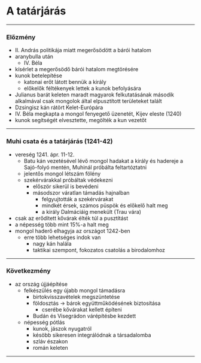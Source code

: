 # A tatárjárás
---
### Előzmény
- II. András politikája miatt megerősödött a bárói hatalom
- aranybulla után
	- IV. Béla 
- kísérlet a megerősödő bárói hatalom megtörésére
- kunok betelepítése
	- katonai erőt látott bennük a király
	- előkelők féltékenyek lettek a kunok befolyására
- Julianus barát keleten maradt magyarok felkutatásának második alkalmával csak mongolok által elpusztított területeket talált
- Dzsingisz kán rátört Kelet-Európára
- IV. Béla megkapta a mongol fenyegető üzenetét, Kijev eleste (1240)
- kunok segítségét elvesztette, megölték a kun vezetőt
---
### Muhi csata és a tatárjárás (1241-42)
- vereség 1241. ápr. 11-12.
	- Batu kán vezetésével lévő mongol hadakat a király és hadereje a Sajó-folyó mentén, Muhinál próbálta feltartóztatni
	- jelentős mongol létszám fölény
	- szekérvárakkal próbáltak védekezni
		- először sikerül is bevédeni
		- másodszor váratlan támadás hajnalban
			- felgyujtották a szekérvárakat
			- mindkét érsek, számos püspök és előkelő halt meg
			- a király Dalmáciáig menekült (Trau vára)
- csak az erődített kővárak élték túl a pusztítást
- a népesség több mint 15%-a halt meg
- mongol haderő elhagyja az országot 1242-ben
	- erre több lehetséges indok van
		- nagy kán halála
		- taktikai szempont, fokozatos csatolás a birodalomhoz
---
### Következmény
- az ország újjáépítése
	- felkészülés egy újabb mongol támadásra
		- birtokvisszavételek megszüntetése
		- földosztás -> bárok együttműködésének biztosítása
			- cserébe kővárakat kellett építeni
		- Budán és Visegrádon várépítésbe kezdett
	- népesség pótlás
		- kunok, jászok nyugatról
		- késöbb sikeresen integrálódnak a társadalomba
		- szláv északon
		- román keleten
---
